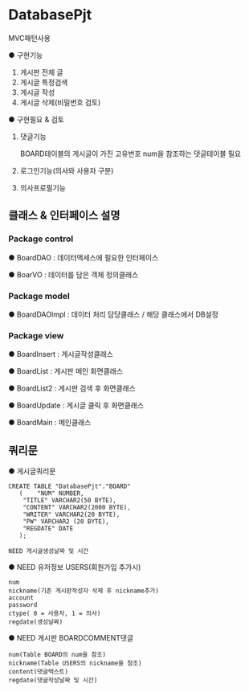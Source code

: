 # DatabasePjt
MVC패턴사용

● 구현기능
  1. 게시판 전체 글
  2. 게시글 특정검색
  3. 게시글 작성
  4. 게시글 삭제(비밀번호 검토)
     
● 구현필요 & 검토
  1. 댓글기능
     
     BOARD테이블의 게시글이 가진 고유번호 num을 참조하는 댓글테이블 필요
  3. 로그인기능(의사와 사용자 구분)
  4. 의사프로필기능


## 클래스 & 인터페이스 설명
### Package control
● BoardDAO : 데이터액세스에 필요한 인터페이스

● BoarVO : 데이터를 담은 객체 정의클래스
### Package model
● BoardDAOImpl : 데이터 처리 담당클래스 / 해당 클래스에서 DB설정
### Package view
● BoardInsert : 게시글작성클래스

● BoardList : 게시판 메인 화면클래스

● BoardList2 : 게시판 검색 후 화면클래스

● BoardUpdate : 게시글 클릭 후 화면클래스

● BoardMain : 메인클래스

## 쿼리문
● 게시글쿼리문
```
CREATE TABLE "DatabasePjt"."BOARD" 
   (	"NUM" NUMBER, 
	"TITLE" VARCHAR2(50 BYTE), 
	"CONTENT" VARCHAR2(2000 BYTE), 
	"WRITER" VARCHAR2(20 BYTE), 
    "PW" VARCHAR2 (20 BYTE),
	"REGDATE" DATE
   );

NEED 게시글생성날짜 및 시간
```
● NEED 유저정보 USERS(회원가입 추가시)
```
num
nickname(기존 게시판작성자 삭제 후 nickname추가)
account
password
ctype( 0 = 사용자, 1 = 의사)
regdate(생성날짜)
```

● NEED 게시판 BOARDCOMMENT댓글
```
num(Table BOARD의 num을 참조)
nickname(Table USERS의 nickname을 참조)
content(댓글텍스트)
regdate(댓글작성날짜 및 시간)
```
